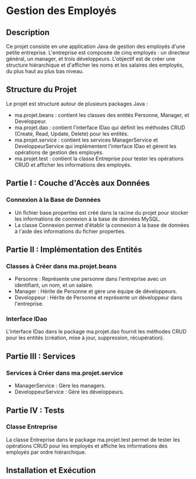 # Gestion des Employés 

## Description
Ce projet consiste en une application Java de gestion des employés d'une petite entreprise. L'entreprise est composée de cinq employés : un directeur général, un manager, et trois développeurs. L'objectif est de créer une structure hiérarchique et d'afficher les noms et les salaires des employés, du plus haut au plus bas niveau.

## Structure du Projet
Le projet est structuré autour de plusieurs packages Java :

- ma.projet.beans : contient les classes des entités Personne, Manager, et Developpeur.
- ma.projet.dao : contient l'interface IDao qui définit les méthodes CRUD (Create, Read, Update, Delete) pour les entités.
- ma.projet.service : contient les services ManagerService et DeveloppeurService qui implémentent l'interface IDao et gèrent les opérations de gestion des employés.
- ma.projet.test : contient la classe Entreprise pour tester les opérations CRUD et afficher les informations des employés.

## Partie I : Couche d'Accès aux Données

### Connexion à la Base de Données
- Un fichier base.properties est créé dans la racine du projet pour stocker les informations de connexion à la base de données MySQL.
- La classe Connexion permet d'établir la connexion à la base de données à l'aide des informations du fichier properties.

## Partie II : Implémentation des Entités

### Classes à Créer dans ma.projet.beans
- Personne : Représente une personne dans l'entreprise avec un identifiant, un nom, et un salaire.
- Manager : Hérite de Personne et gère une équipe de développeurs.
- Developpeur : Hérite de Personne et représente un développeur dans l'entreprise.

### Interface IDao
L'interface IDao dans le package ma.projet.dao fournit les méthodes CRUD pour les entités (création, mise à jour, suppression, récupération).

## Partie III : Services

### Services à Créer dans ma.projet.service
- ManagerService : Gère les managers.
- DeveloppeurService : Gère les développeurs.

## Partie IV : Tests

### Classe Entreprise
La classe Entreprise dans le package ma.projet.test permet de tester les opérations CRUD pour les employés et affiche les informations des employés par ordre hiérarchique.

## Installation et Exécution
